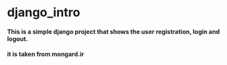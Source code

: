 # django_intro
#### This is a simple django project that shows the user registration, login and logout.
#### it is taken from mongard.ir
